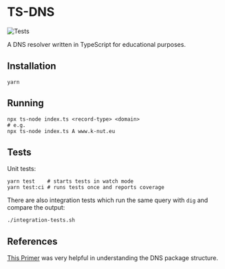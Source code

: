 # TS-DNS 
![Tests](https://github.com/k-nut/tsdns/workflows/Tests/badge.svg)

A DNS resolver written in TypeScript for educational purposes.


## Installation
```
yarn
```

## Running 
```
npx ts-node index.ts <record-type> <domain>
# e.g.
npx ts-node index.ts A www.k-nut.eu
```

## Tests
Unit tests:
```
yarn test    # starts tests in watch mode
yarn test:ci # runs tests once and reports coverage
```

There are also integration tests which run the same query with `dig` and compare the output:
```
./integration-tests.sh
```

## References

[This Primer](https://www2.cs.duke.edu/courses/fall16/compsci356/DNS/DNS-primer.pdf) was very helpful in understanding the DNS package structure.
